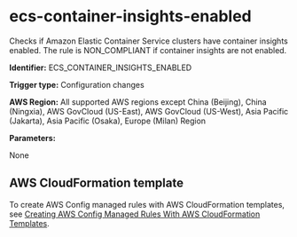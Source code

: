 # ecs\-container\-insights\-enabled<a name="ecs-container-insights-enabled"></a>

Checks if Amazon Elastic Container Service clusters have container insights enabled\. The rule is NON\_COMPLIANT if container insights are not enabled\. 

**Identifier:** ECS\_CONTAINER\_INSIGHTS\_ENABLED

**Trigger type:** Configuration changes

**AWS Region:** All supported AWS regions except China \(Beijing\), China \(Ningxia\), AWS GovCloud \(US\-East\), AWS GovCloud \(US\-West\), Asia Pacific \(Jakarta\), Asia Pacific \(Osaka\), Europe \(Milan\) Region

**Parameters:**

None  

## AWS CloudFormation template<a name="w79aac11c32c17b7d233c15"></a>

To create AWS Config managed rules with AWS CloudFormation templates, see [Creating AWS Config Managed Rules With AWS CloudFormation Templates](aws-config-managed-rules-cloudformation-templates.md)\.